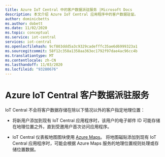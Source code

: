```yaml
---
title: Azure IoT Central 中的客户数据派驻服务 |Microsoft Docs
description: 本文介绍 Azure IoT Central 应用程序中的客户数据驻留。
author: dominicbetts
ms.author: dobett
ms.date: 11/02/2020
ms.topic: conceptual
ms.service: iot-central
services: iot-central
ms.openlocfilehash: 9cf803ddd5a3c9329cadefffc35ae6d6999323a1
ms.sourcegitcommit: 58f12c358a1358aa363ec1792f97dae4ac96cc4b
ms.translationtype: MT
ms.contentlocale: zh-CN
ms.lasthandoff: 11/03/2020
ms.locfileid: "93280676"
---
```

# <a name="azure-iot-central-customer-data-residency"></a>Azure IoT Central 客户数据派驻服务

IoT Central 不会将客户数据存储在除以下情况以外的客户指定地理位置：

- 将新用户添加到现有 IoT Central 应用程序时，该用户的电子邮件 ID 可能存储在地理位置之外，直到受邀用户首次访问应用程序。

- IoT Central 仪表板地图图块使用 [Azure Maps](../../azure-maps/about-azure-maps.md)。 将地图磁贴添加到现有 IoT Central 应用程序时，可能会根据 Azure Maps 服务的地理位置规则处理或存储位置数据。
